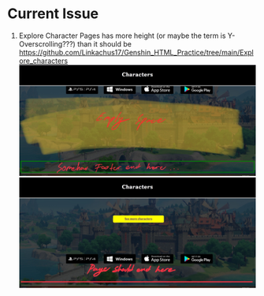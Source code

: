 # Current Issue
1. Explore Character Pages has more height (or maybe the term is Y-Overscrolling???) than it should be<br>
https://github.com/Linkachus17/Genshin_HTML_Practice/tree/main/Explore_characters<br>
![alt text](https://github.com/Linkachus17/Genshin_HTML_Practice/blob/main/issue%20pict/Chara_HTML_Issue.jpg)<br>
![alt text](https://github.com/Linkachus17/Genshin_HTML_Practice/blob/main/issue%20pict/Chara_HTML_Expection.jpg)
